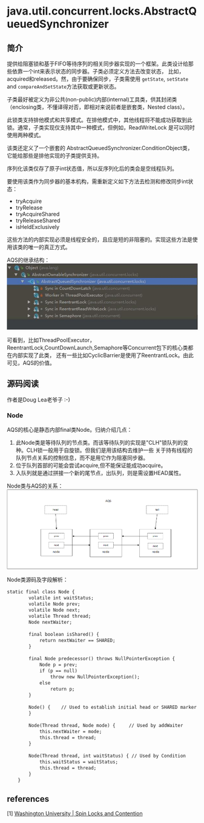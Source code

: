 # java.util.concurrent.locks.AbstractQueuedSynchronizer


## 简介

提供给阻塞锁和基于FIFO等待序列的相关同步器实现的一个框架。此类设计给那些依靠一个int来表示状态的同步器。子类必须定义方法去改变状态，
比如，acquired和released。然，由于要确保同步，子类需使用 `getState`, `setState` and `compareAndSetState`方法获取或更新状态。

子类最好被定义为非公共(non-public)内部(internal)工具类，供其封闭类（enclosing类，不懂译得对否，即相对来说前者是嵌套类，Nested class）。

此锁类支持排他模式和共享模式。在排他模式中，其他线程将不能成功获取到此锁。通常，子类实现仅支持其中一种模式，但例如，ReadWriteLock
是可以同时使用两种模式。

该类还定义了一个嵌套的 AbstractQueuedSynchronizer.ConditionObject类，它能给那些是排他实现的子类提供支持。

序列化该类仅存了原子int状态值，所以反序列化后的类会是空线程队列。

要使用该类作为同步器的基本机构，需重新定义如下方法去检测和修改同步int状态：

* tryAcquire
* tryRelease
* tryAcquireShared
* tryReleaseShared
* isHeldExclusively

这些方法的内部实现必须是线程安全的，且应是短的非阻塞的。实现这些方法是使用该类的唯一的真正方式。

AQS的继承结构：
![AQS类继承结构](AQS.jpg)

可看到，比如ThreadPoolExecutor，ReentrantLock,CountDownLaunch,Semaphore等Concurrent包下的核心类都在内部实现了此类，
还有一些比如CyclicBarrier是使用了ReentrantLock。由此可见，AQS的价值。

## 源码阅读

作者是Doug Lea老爷子 :-)

### Node

AQS的核心是静态内部final类Node。归纳介绍几点：
1. 此Node类是等待队列的节点类。而该等待队列的实现是"CLH"锁队列的变种。CLH锁一般用于自旋锁。但我们是用该结构去维护一些
关于持有线程的队列节点关系的控制信息，而不是用它作为阻塞同步器。
2. 位于队列首部的可能会尝试acquire,但不能保证能成功acquire。
3. 入队列就是通过拼接一个新的尾节点，出队列，则是需设置HEAD属性。

Node类与AQS的关系：
![Node](aqs_structure.png)

Node类源码及字段解析：
~~~
static final class Node {
        volatile int waitStatus;
        volatile Node prev;
        volatile Node next;
        volatile Thread thread;
        Node nextWaiter;
        
        final boolean isShared() {
            return nextWaiter == SHARED;
        }

        final Node predecessor() throws NullPointerException {
            Node p = prev;
            if (p == null)
                throw new NullPointerException();
            else
                return p;
        }

        Node() {    // Used to establish initial head or SHARED marker
        }

        Node(Thread thread, Node mode) {     // Used by addWaiter
            this.nextWaiter = mode;
            this.thread = thread;
        }

        Node(Thread thread, int waitStatus) { // Used by Condition
            this.waitStatus = waitStatus;
            this.thread = thread;
        }
    }

~~~












## references

[1] [Washington University | Spin Locks and Contention](https://www.cse.wustl.edu/~angelee/archive/cse539/spr15/lectures/locks.pdf)















